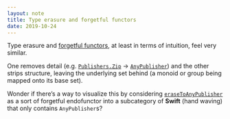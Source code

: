 ```yaml
---
layout: note
title: Type erasure and forgetful functors
date: 2019-10-24
---
```


Type erasure and [forgetful functors](https://en.wikipedia.org/wiki/Forgetful_functor), at least in terms of intuition, feel very similar.

One removes detail (e.g. [`Publishers.Zip`](https://developer.apple.com/documentation/combine/publishers/zip) -> [`AnyPublisher`](https://developer.apple.com/documentation/combine/anypublisher)) and the other strips structure, leaving the underlying set behind (a monoid or group being mapped onto its base set).

Wonder if there’s a way to visualize this by considering [`eraseToAnyPublisher`](https://developer.apple.com/documentation/combine/anypublisher/3241539-erasetoanypublisher) as a sort of forgetful endofunctor into a subcategory of __Swift__ (hand waving) that only contains `AnyPublisher`s?
